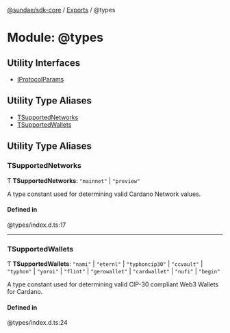[@sundae/sdk-core](../README.md) / [Exports](../modules.md) / @types

# Module: @types

## Utility Interfaces

- [IProtocolParams](../interfaces/types.IProtocolParams.md)

## Utility Type Aliases

- [TSupportedNetworks](types.md#tsupportednetworks)
- [TSupportedWallets](types.md#tsupportedwallets)

## Utility Type Aliases

### TSupportedNetworks

Ƭ **TSupportedNetworks**: ``"mainnet"`` \| ``"preview"``

A type constant used for determining valid Cardano Network values.

#### Defined in

@types/index.d.ts:17

___

### TSupportedWallets

Ƭ **TSupportedWallets**: ``"nami"`` \| ``"eternl"`` \| ``"typhoncip30"`` \| ``"ccvault"`` \| ``"typhon"`` \| ``"yoroi"`` \| ``"flint"`` \| ``"gerowallet"`` \| ``"cardwallet"`` \| ``"nufi"`` \| ``"begin"``

A type constant used for determining valid CIP-30 compliant Web3 Wallets for Cardano.

#### Defined in

@types/index.d.ts:24
